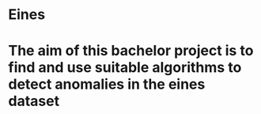 # Eines
# The aim of this bachelor project is to find and use suitable algorithms to detect anomalies in the eines dataset

